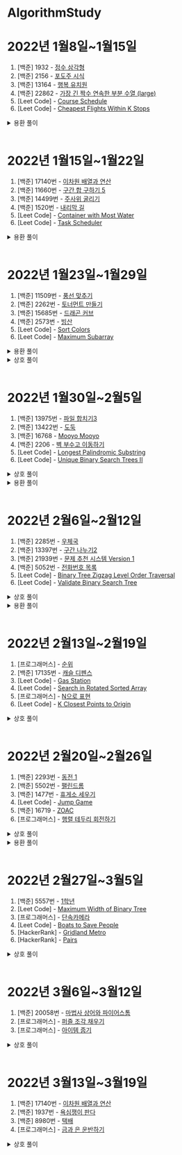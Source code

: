 # AlgorithmStudy

# 2022년 1월8일~1월15일

1. [백준] 1932 - [정수 삼각형](https://www.acmicpc.net/problem/1932)
2. [백준] 2156 - [포도주 시식](https://www.acmicpc.net/problem/2156)
3. [백준] 13164 - [행복 유치원](https://www.acmicpc.net/problem/13164)
4. [백준] 22862 - [가장 긴 짝수 연속한 부분 수열 (large)](https://www.acmicpc.net/problem/22862)
5. [Leet Code] - [Course Schedule](https://leetcode.com/problems/course-schedule/)
6. [Leet Code] - [Cheapest Flights Within K Stops](https://leetcode.com/problems/cheapest-flights-within-k-stops/)

<details>
  <summary>용환 풀이</summary>
  <a href="https://github.com/yongyongkr/Java_algorithm/blob/main/src/baekjoon/Main_1932.java" target="_blank">1번 풀이</a>
  <a href="https://github.com/yongyongkr/Java_algorithm/blob/main/src/baekjoon/Main_2156.java" target="_blank">2번 풀이</a>
  <a href="https://github.com/yongyongkr/Java_algorithm/blob/main/src/baekjoon/Main_13164.java" target="_blank">3번 풀이</a>
  <a href="https://github.com/yongyongkr/Java_algorithm/blob/main/src/baekjoon/Main_22862.java" target="_blank">4번 풀이</a>
</details>

<br>

# 2022년 1월15일~1월22일
1. [백준] 17140번 - [이차원 배열과 연산](https://www.acmicpc.net/problem/17140)
2. [백준] 11660번 - [구간 합 구하기 5](https://www.acmicpc.net/problem/11660)
3. [백준] 14499번 - [주사위 굴리기](https://www.acmicpc.net/problem/14499)
4. [백준] 1520번  - [내리막 길](https://www.acmicpc.net/problem/1520)
5. [Leet Code] - [Container with Most Water](https://leetcode.com/problems/container-with-most-water/)
6. [Leet Code] - [Task Scheduler](https://leetcode.com/problems/task-scheduler/)

<details>
  <summary>용환 풀이</summary>
  <a href="https://github.com/yongyongkr/Java_algorithm/blob/main/src/baekjoon/Main_11660.java" target="_blank">2번 풀이</a>
  <a href="https://github.com/yongyongkr/Java_algorithm/blob/main/src/baekjoon/Main_14499.java" target="_blank">3번 풀이</a>
  <a href="https://github.com/yongyongkr/Java_algorithm/blob/main/src/baekjoon/Main_1520.java" target="_blank">4번 풀이</a>
  <a href="https://github.com/yongyongkr/Java_algorithm/blob/main/src/leetcode/Solution_ContainerWithMostWater.java" target="_blank">5번 풀이</a>
</details>

<br>

# 2022년 1월23일~1월29일
1. [백준] 11509번 - [풍선 맞추기](https://www.acmicpc.net/problem/11509) 
2. [백준] 2262번 - [토너먼트 만들기](https://www.acmicpc.net/problem/2262)
3. [백준] 15685번 - [드래곤 커브](https://www.acmicpc.net/problem/15685)
4. [백준] 2573번 - [빙산](https://www.acmicpc.net/problem/2573)
5. [Leet Code] - [Sort Colors](https://leetcode.com/problems/sort-colors/)
6. [Leet Code] - [Maximum Subarray](https://leetcode.com/problems/maximum-subarray/)

<details>
  <summary>용환 풀이</summary>
  <a href="https://github.com/yongyongkr/Java_algorithm/blob/main/src/baekjoon/Main_11509.java" target="_blank">1번 풀이</a>
  <a href="https://github.com/yongyongkr/Java_algorithm/blob/main/src/baekjoon/Main_2262.java" target="_blank">2번 풀이</a>
  <a href="https://github.com/yongyongkr/Java_algorithm/blob/main/src/baekjoon/Main_15685.java" target="_blank">3번 풀이</a>
  <a href="https://github.com/yongyongkr/Java_algorithm/blob/main/src/baekjoon/Main_2573.java" target="_blank">4번 풀이</a>
  <a href="https://github.com/yongyongkr/Java_algorithm/blob/main/src/leetcode/Solution_SortColors.java" target="_blank">5번 풀이</a>
  <a href="https://github.com/yongyongkr/Java_algorithm/blob/main/src/leetcode/Solution_MaximumSubarray.java" target="_blank">6번 풀이</a>
</details>

<details>
<summary>상호 풀이</summary>

  [1번](상호/백준/11509번%20-%20풍선%20맞추기.kt)
  [2번](상호/백준/2262번%20-%20토너먼트%20만들기.md)
  [3번](상호/백준/15686번%20-%20드래곤%20커브.kt)
  [4번](상호/백준/2573번%20-%20빙산.kt)
  [5번](상호/Leet%20Code/Sort%20Colors.kt)
  [6번](상호/Leet%20Code/../Leet%20Code/Maximum%20Subarray.kt)
</details>

<br>

# 2022년 1월30일~2월5일
1. [백준] 13975번 - [파일 합치기3](https://www.acmicpc.net/problem/13975)
2. [백준] 13422번 - [도둑](https://www.acmicpc.net/problem/13422)
3. [백준] 16768 - [Mooyo Mooyo](https://www.acmicpc.net/problem/16768)
4. [백준] 2206 - [벽 부수고 이동하기](https://www.acmicpc.net/problem/2206)
5. [Leet Code] - [Longest Palindromic Substring](https://leetcode.com/problems/longest-palindromic-substring/)
6. [Leet Code] - [Unique Binary Search Trees II](https://leetcode.com/problems/unique-binary-search-trees-ii/)

<details>
<summary>상호 풀이</summary>

  [1번](상호/백준/13975번%20-%20파일%20합치기3.kt)
  [2번](상호/백준/13422번%20-%20도둑.kt)
  [4번](상호/백준/2206번%20-%20벽%20부수고%20이동하기.kt)
  [5번](상호/Leet%20Code/Longest%20Palindromic%20Substring.kt)
  [6번](상호/Leet%20Code/Unique%20Binary%20Search%20Trees%20II.kt)
</details>

<details>
  <summary>용환 풀이</summary>
  <a href="https://github.com/yongyongkr/Java_algorithm/blob/main/src/baekjoon/Main_13975.java" target="_blank">1번 풀이</a>
  <a href="https://github.com/yongyongkr/Java_algorithm/blob/main/src/baekjoon/Main_13422.java" target="_blank">2번 풀이</a>
  <a href="https://github.com/yongyongkr/Java_algorithm/blob/main/src/baekjoon/Main_16768.java" target="_blank">3번 풀이</a>
  <a href="https://github.com/yongyongkr/Java_algorithm/blob/main/src/leetcode/Solution_LongestPalindromicSubstring.java" target="_blank">5번 풀이</a>
  <a href="https://github.com/yongyongkr/Java_algorithm/blob/main/src/leetcode/Solution_Unique_Binary_Search_Trees_2.java" target="_blank">6번 풀이</a>
</details>

<br>

# 2022년 2월6일~2월12일
1. [백준] 2285번 - [우체국](https://www.acmicpc.net/problem/2285)
2. [백준] 13397번 - [구간 나누기2](https://www.acmicpc.net/problem/13397)
3. [백준] 21939번 - [문제 추천 시스템 Version 1](https://www.acmicpc.net/problem/21939)
4. [백준] 5052번 - [전화번호 목록](https://www.acmicpc.net/problem/5052)
5. [Leet Code] - [Binary Tree Zigzag Level Order Traversal](https://leetcode.com/problems/binary-tree-zigzag-level-order-traversal/)
6. [Leet Code] - [Validate Binary Search Tree](https://leetcode.com/problems/validate-binary-search-tree/)

<details>
<summary>상호 풀이</summary>

  [1번](상호/백준/2285번%20-%20우체국.kt)
  [2번](상호/백준/13397번%20-%20구간%20나누기2.kt)
  [3번](상호/백준/21939번%20-%20문제%20추천%20시스템%20Version%201.kt)
  [4번](상호/백준/5052번%20-%20전화번호%20목록.java)
  [5번](상호/Leet%20Code/Binary%20Tree%20Zigzag%20Level%20Order%20Traversal.kt)
  [6번](상호/Leet%20Code/Validate%20Binary%20Search%20Tree.kt)
</details>

<details>
  <summary>용환 풀이</summary>
  <a href="https://github.com/yongyongkr/Java_algorithm/blob/main/src/baekjoon/Main_2285.java" target="_blank">1번 풀이</a>
  <a href="https://github.com/yongyongkr/Java_algorithm/blob/main/src/baekjoon/Main_13397.java" target="_blank">2번 풀이</a>
  <a href="https://github.com/yongyongkr/Java_algorithm/blob/main/src/baekjoon/Main_21939.java" target="_blank">3번 풀이</a>
  <a href="https://github.com/yongyongkr/Java_algorithm/blob/main/src/baekjoon/Main_5052.java" target="_blank">4번 풀이</a>
  <a href="https://github.com/yongyongkr/Java_algorithm/blob/main/src/leetcode/Solution_Binary_Tree_Zigzag_Level_Order_Traversal.java" target="_blank">5번 풀이</a>
  <a href="https://github.com/yongyongkr/Java_algorithm/blob/main/src/leetcode/Solution_Validate_Binary_Search_Tree.java" target="_blank">6번 풀이</a>
</details>

<br>

# 2022년 2월13일~2월19일
1. [프로그래머스] - [순위](https://programmers.co.kr/learn/courses/30/lessons/49191)
2. [백준] 17135번 - [캐슬 디펜스](https://www.acmicpc.net/problem/17135)
3. [Leet Code] - [Gas Station](https://leetcode.com/problems/gas-station/)
4. [Leet Code] - [Search in Rotated Sorted Array](https://leetcode.com/problems/search-in-rotated-sorted-array/)
5. [프로그래머스] - [N으로 표현](https://programmers.co.kr/learn/courses/30/lessons/42895)
6. [Leet Code] - [K Closest Points to Origin](https://leetcode.com/problems/k-closest-points-to-origin/)

<details>
<summary>상호 풀이</summary>

  [1번](상호/프로그래머스/순위.kt)
  [2번](상호/백준/17135번%20-%20캐슬%20디펜스.kt)
  [3번](상호/Leet%20Code/Gas%20Station.kt)
  [4번](상호/Leet%20Code/Search%20in%20Rotated%20Sorted%20Array.kt)
  [5번](상호/프로그래머스/N으로%20표현.kt)
  [6번](상호/Leet%20Code/K%20Closest%20Points%20to%20Origin.kt)
</details>

<br>

# 2022년 2월20일~2월26일
1. [백준] 2293번 - [동전 1](https://www.acmicpc.net/problem/2293)
2. [백준] 5502번 - [팰린드롬](https://www.acmicpc.net/problem/5502)
3. [백준] 1477번 - [휴게소 세우기](https://www.acmicpc.net/problem/1477)
4. [Leet Code] - [Jump Game](https://leetcode.com/problems/jump-game/)
5. [백준] 16719 - [ZOAC](https://www.acmicpc.net/problem/16719)
6. [프로그래머스] - [행렬 테두리 회전하기](https://programmers.co.kr/learn/courses/30/lessons/77485)

<details>
<summary>상호 풀이</summary>

  [1번](상호/백준/2293번%20-%20동전%201.kt)
  [2번](상호/백준/5502번%20-%20팰린드롬.kt)
  [3번](상호/백준/1477번%20-%20휴게소%20세우기/)
  [4번](상호/Leet%20Code/Jump%20Game.kt)
  [5번](상호/백준/16719번%20-%20ZOAC.kt)
  [6번](상호/프로그래머스/행렬%20테두리%20회전하기.kt)
</details>

<details>
  <summary>용환 풀이</summary>
  <a href="https://github.com/yongyongkr/Java_algorithm/blob/main/src/baekjoon/Main_2293.java" target="_blank">1번 풀이</a>
  <a href="https://github.com/yongyongkr/Java_algorithm/blob/main/src/baekjoon/Main_5502.java" target="_blank">2번 풀이</a>
  <a href="https://github.com/yongyongkr/Java_algorithm/blob/main/src/baekjoon/Main_1477.java" target="_blank">3번 풀이</a>
  <a href="https://github.com/yongyongkr/Java_algorithm/blob/main/src/leetcode/Solution_JumpGame.java" target="_blank">4번 풀이</a>
  <a href="https://github.com/yongyongkr/Java_algorithm/blob/main/src/baekjoon/Main_16719.java" target="_blank">5번 풀이</a>
  <a href="https://github.com/yongyongkr/Java_algorithm/blob/main/src/programmers/Solution_courses_30_lessons_77485.java" target="_blank">6번 풀이</a>
</details>

<br>

# 2022년 2월27일~3월5일
1. [백준] 5557번 - [1학년](https://www.acmicpc.net/problem/5557)
2. [Leet Code] - [Maximum Width of Binary Tree](https://leetcode.com/problems/maximum-width-of-binary-tree/)
3. [프로그래머스] - [단속카메라](https://programmers.co.kr/learn/courses/30/lessons/42884)
4. [Leet Code] - [Boats to Save People](https://leetcode.com/problems/boats-to-save-people/)
5. [HackerRank] - [Gridland Metro](https://www.hackerrank.com/challenges/gridland-metro/problem?isFullScreen=true)
6. [HackerRank] - [Pairs](https://www.hackerrank.com/challenges/pairs/problem?isFullScreen=true)

<details>
<summary>상호 풀이</summary>

  [1번](상호/백준/5557번%20-%201학년.kt)
  [2번](상호/Leet%20Code/Maximum%20Width%20of%20Binary%20Tree.kt)
  [3번](상호/프로그래머스/단속카메라.java)
  [4번](상호/Leet%20Code/Boats%20to%20save%20people.kt)
  [5번](상호/Hacker%20Rank/Gridland%20Metro.kt)
  [6번](상호/Hacker%20Rank/Pairs.kt)
</details>

<br>

# 2022년 3월6일~3월12일
1. [백준] 20058번 - [마법사 상어와 파이어스톰](https://www.acmicpc.net/problem/20058)
2. [프로그래머스] - [퍼즐 조각 채우기](https://programmers.co.kr/learn/courses/30/lessons/84021)
3. [프로그래머스] - [아이템 줍기](https://programmers.co.kr/learn/courses/30/lessons/87694) 

<details>
<summary>상호 풀이</summary>

  [1번](상호/백준/20058번%20-%20마법사%20상어와%20파이어스톰.kt)
  [2번](상호/프로그래머스/퍼즐%20조각%20채우기.kt)
  [3번](상호/프로그래머스/아이템%20줍기.java)
</details>

<br>

# 2022년 3월13일~3월19일
1. [백준] 17140번 - [이차원 배열과 연산](https://www.acmicpc.net/problem/17140)
2. [백준] 1937번 - [욕심쟁이 판다](https://www.acmicpc.net/problem/1937)
3. [백준] 8980번 - [택배](https://www.acmicpc.net/problem/8980)
4. [프로그래머스] - [금과 은 운반하기](https://programmers.co.kr/learn/courses/30/lessons/86053)

<details>
<summary>상호 풀이</summary>

  [1번](
  [2번](상호/백준/1937번%20-%20욕심쟁이%20판다.kt)
  [3번]
  [4번]
  [5번]
  [6번]
</details>